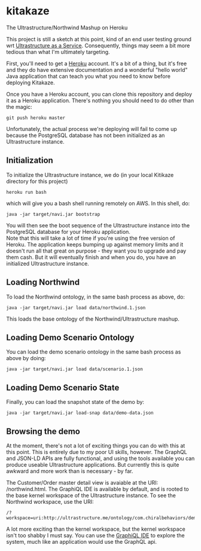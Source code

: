 # kitakaze
The Ultrastructure/Northwind Mashup on Heroku

This project is still a sketch at this point, kind of an end user testing 
ground wrt [Ultrastructure as a Service](https://github.com/ChiralBehaviors/Ultrastructure/wiki).  Consequently, 
things may seem a bit more tedious than what I'm ultimately targeting.  

First, you'll need to get a [Heroku](http://heroku.com) account.  It's a bit of a thing, but it's free and 
they do have extensive documentation and a wonderful "hello world" Java application that can teach you
what you need to know before deploying Kitakaze.

Once you have a Heroku account, you can clone this repository and deploy it as a Heroku application.  There's nothing 
you should need to do other than the magic:

    git push heroku master
    
Unfortunately, the actual process we're deploying will fail to come up because the PostgreSQL database has not been 
initialized as an Ultrastructure instance.

## Initialization

To initialize the Ultrastructure instance, we do (in your local Kitikaze directory for this project)

    heroku run bash
    
which will give you a bash shell running remotely on AWS.  In this shell, do:

    java -jar target/navi.jar bootstrap
    
You will then see the boot sequence of the Ultrastructure instance into the PostgreSQL database for your Heroku application.  
Note that this will take a lot of time if you're using the free version of Heroku.  The application keeps bumping up against memory limits and 
it doesn't run all that great on purpose - they want you to upgrade and pay them cash.  But it will eventually finish and when you do, you have an
initialized Ultrastructure instance.  

## Loading Northwind

To load the Northwind ontology, in the same bash process as above, do:

    java -jar target/navi.jar load data/northwind.1.json
    
This loads the base ontology of the Northwind/Ultrastructure mashup.

## Loading Demo Scenario Ontology

You can load the demo scenario ontology in the same bash process as above by doing:

    java -jar target/navi.jar load data/scenario.1.json
    
## Loading Demo Scenario State

Finally, you can load the snapshot state of the demo by:

    java -jar target/navi.jar load-snap data/demo-data.json
    
## Browsing the demo

At the moment, there's not a lot of exciting things you can do with this at this point.  This is entirely due to my
poor UI skills, however.  The GraphQL and JSON-LD APIs are fully functional, and using the tools available you can
produce useable Ultrastructure applications.  But currently this is quite awkward and more work than is necessary - by far.

The Customer/Order master detail view is avaiable at the URI: /northwind.html.  The GraphiQL IDE is available by default, and is 
rooted to the base kernel workspace of the Ultrastructure instance.  To see the Northwind workspace, use the URI:

    /?workspace=uri:http://ultrastructure.me/ontology/com.chiralbehaviors/demo/northwind
    
A lot more exciting than the kernel workspace, but the kernel workspace isn't too shabby I must say.  You can use the [GraphiQL IDE](https://github.com/graphql/graphiql)
to explore the system, much like an application would use the GraphQL api.